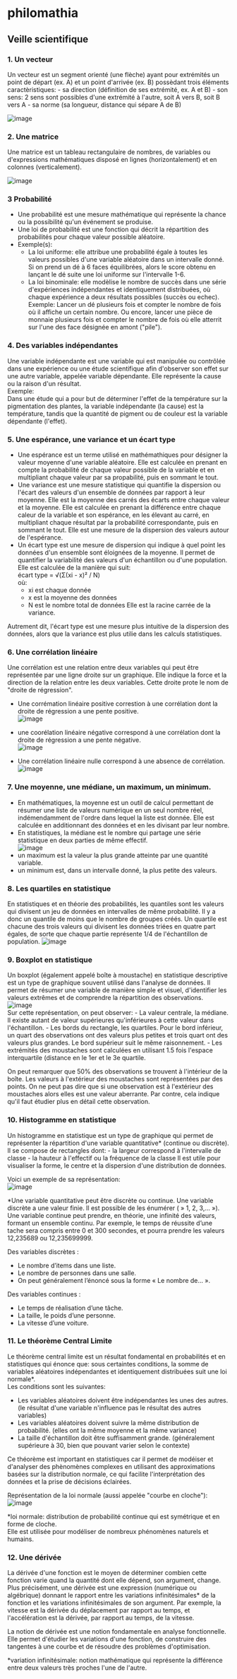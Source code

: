 # philomathia

## Veille scientifique

### 1. Un vecteur
Un vecteur est un segment orienté (une flèche) ayant pour extrémités un point de départ (ex. A) et un point d'arrivée (ex. B) possèdant trois éléments caractèristiques: 
	- sa direction (définition de ses extrémité, ex. A et B)
	- son sens: 2 sens sont possibles d'une extrémité à l'autre, soit A vers B, soit B 	vers A
	- sa norme (sa longueur, distance qui sépare A de B)
   
![image](https://github.com/marwan-rouissi/philomathia/assets/115158061/4f488a5e-1883-421d-b909-9ae7f5c0c87c)

### 2. Une matrice
Une matrice est un tableau rectangulaire de nombres, de variables ou d'expressions mathématiques disposé en lignes (horizontalement) et en colonnes (verticalement).

![image](https://github.com/marwan-rouissi/philomathia/assets/115158061/785db427-edfe-4e8c-97c9-60dafb1797f7)

### 3 Probabilité
- Une probabilité est une mesure mathématique qui représente la chance ou la possibilité qu'un événement se produise.
- Une loi de probabilité est une fonction qui décrit la répartition des probabilités pour chaque valeur possible aléatoire.
- Exemple(s):
	- La loi uniforme: elle attribue une probabilité égale à toutes les valeurs possibles d'une variable aléatoire dans un intervalle donné.
		Si on prend un dé à 6 faces équilibrées, alors le score obtenu en lançant le dé suite une loi uniforme sur l'intervalle 1-6.
	- La loi binominale: elle modèlise le nombre de succès dans une série d'expériences indépendantes et identiquement distribuées, où chaque expérience a deux résultats possibles (succès ou echec).   
		Exemple: Lancer un dé plusieurs fois et compter le nombre de fois où il affiche un certain nombre.
		Ou encore, lancer une pièce de monnaie plusieurs fois et compter le nombre de fois où elle atterrit sur l'une des face désignée en amont ("pile").

### 4. Des variables indépendantes
Une variable indépendante est une variable qui est manipulée ou contrôlée dans une expérience ou une étude scientifique afin d'observer son effet sur une autre variable, appelée variable dépendante.
Elle représente la cause ou la raison d'un résultat.   
Exemple:   
Dans une étude qui a pour but de déterminer l'effet de la température sur la pigmentation des plantes, la variable indépendante (la cause) est la température, tandis que la quantité de pigment ou de couleur est la variable dépendante (l'effet).

### 5. Une espérance, une variance et un écart type
- Une espérance est un terme utilisé en mathémathiques pour désigner la valeur moyenne d'une variable aléatoire.
Elle est calculée en prenant en compte la probabilité de chaque valeur possible de la variable et en multipliant chaque valeur par sa propabilité, puis en sommant le tout.
- Une variance est une mesure statistique qui quantifie la dispersion ou l'écart des valeurs d'un ensemble de données par rapport à leur moyenne.
Elle est la moyenne des carrés des écarts entre chaque valeur et la moyenne.
Elle est calculée en prenant la différence entre chaque caleur de la variable et son espérance, en les élevant au carré, en multipliant chaque résultat par la probabilité correspondante, puis en sommant le tout.
Elle est une mesure de la dispersion des valeurs autour de l'espérance.
- Un écart type est une mesure de dispersion qui indique à quel point les données d'un ensemble sont éloignées de la moyenne. Il permet de quantifier la variabilité des valeurs d'un échantillon ou d'une population.   
Elle est calculée de la manière qui suit:   
écart type = √(Σ(xi - x)² / N)   
où:    
	- xi est chaque donnée
	- x est la moyenne des données
	- N est le nombre total de données
Elle est la racine carrée de la variance.

Autrement dit, l'écart type est une mesure plus intuitive de la dispersion des données, alors que la variance est plus utilie dans les calculs statistiques.

### 6. Une corrélation linéaire
Une corrélation est une relation entre deux variables qui peut être représentée par une ligne droite sur un graphique. Elle indique la force et la direction de la relation entre les deux variables.
Cette droite prote le nom de "droite de régression".
- Une corrémation linéaire positive correstion à une corrélation dont la droite de régression a une pente positive.   
  ![image](https://github.com/marwan-rouissi/philomathia/assets/115158061/7af162b9-9050-4859-b1f8-6ab1fe3358f0)

- une coorélation linéaire négative correspond à une corrélation dont la droite de régression a une pente négative.   
  ![image](https://github.com/marwan-rouissi/philomathia/assets/115158061/e296d7d7-f331-47df-a8b7-521faf1b1e44)

- Une corrélation linéaire nulle correspond à une absence de corrélation.   
  ![image](https://github.com/marwan-rouissi/philomathia/assets/115158061/76360194-8e59-41ef-952a-c06dd109e476)

### 7. Une moyenne, une médiane, un maximum, un minimum.
- En mathématiques, la moyenne est un outil de calcul permettant de résumer une liste de valeurs numérique en un seul nombre réel, indémendamment de l'ordre dans lequel la liste est donnée.
Elle est calculée en additionnant des données et en les divisant par leur nombre.
- En statistiques, la médiane est le nombre qui partage une série statistique en deux parties de même effectif.   
  ![image](https://github.com/marwan-rouissi/philomathia/assets/115158061/3c7e102c-9783-4870-a689-abe2edbe2bed)
- un maximum est la valeur la plus grande atteinte par une quantité variable.
- un minimum est, dans un intervalle donné, la plus petite des valeurs. 

### 8. Les quartiles en statistique
En statistiques et en théorie des probabilités, les quantiles sont les valeurs qui divisent un jeu de données en intervalles de même probabilité. Il y a donc un quantile de moins que le nombre de groupes créés.
Un quartile est chacune des trois valeurs qui divisent les données triées en quatre part égales, de sorte que chaque partie représente 1/4 de l'échantillon de population.
![image](https://github.com/marwan-rouissi/philomathia/assets/115158061/8c3e2897-653e-4f6c-84d5-a4871d793edb)

### 9. Boxplot en statistique
Un boxplot (également appelé boîte à moustache) en statistique descriptive est un type de graphique souvent utilisé dans l'analyse de données.
Il permet de résumer une variable de manière simple et visuel, d'identifier les valeurs extrêmes et de comprendre la répartition des observations.   
![image](https://github.com/marwan-rouissi/philomathia/assets/115158061/d144006b-5edb-4b33-a9d6-a04666eda9bb)   
Sur cette représentation, on peut observer:
	- La valeur centrale, la médiane. Il existe autant de valeur supérieures qu'inférieures à cette valeur dans l'échantillon.
	- Les bords du rectangle, les quartiles. Pour le bord inférieur, un quart des observations ont des valeurs plus petites et trois quart ont des valeurs plus grandes. Le bord supérieur suit le même raisonnement.
	- Les extrémités des moustaches sont calculées en utilisant 1.5 fois l'espace interquartile (distance en le 1er et le 3e quartile.

On peut remarquer que 50% des observations se trouvent à l'intérieur de la boîte.
Les valeurs à l'extérieur des moustaches sont représentées par des points. On ne peut pas dire que si une observation est à l'extérieur des moustaches alors elles est une valeur aberrante. Par contre, cela indique qu'il faut étudier plus en détail cette observation.

### 10. Histogramme en statistique
Un histogramme en statistique est un type de graphique qui permet de représenter la répartition d'une variable quantitative* (continue ou discrète).
Il se compose de rectangles dont:
	- la largeur correspond à l'intervalle de classe 
	- la hauteur à l'effectif ou la fréquence de la classe
Il est utile pour visualiser la forme, le centre et la dispersion d'une distribution de données.

Voici un exemple de sa représentation:   
![image](https://github.com/marwan-rouissi/philomathia/assets/115158061/a5d5debb-0cc1-43dc-ae40-b932d70feacc)

*Une variable quantitative peut être discrète ou continue. Une variable discrète a une valeur finie. Il est possible de les énumérer ( » 1, 2, 3,… »). Une variable continue peut prendre, en théorie, une infinité des valeurs, formant un ensemble continu. Par exemple, le temps de réussite d’une tache sera compris entre 0 et 300 secondes, et pourra prendre les valeurs 12,235689 ou 12,235699999.

Des variables discrètes :

* Le nombre d’items dans une liste.
* Le nombre de personnes dans une salle.
* On peut généralement l’énoncé sous la forme « Le nombre de… ».

Des variables continues :

* Le temps de réalisation d’une tâche.
* La taille, le poids d’une personne.
* La vitesse d’une voiture.

### 11. Le théorème Central Limite
Le théorème central limite est un résultat fondamental en probabilités et en statistiques qui énonce que:
sous certaintes conditions, la somme de variables aléatoires indépendantes et identiquement distribuées suit une loi normale*.   
Les conditions sont les suivantes:
- Les variables aléatoires doivent être indépendantes les unes des autres. (le résultat d'une variable n'influence pas le résultat des autres variables)
- Les variables aléatoires doivent suivre la même distribution de probabilité. (elles ont la même moyenne et la même variance)
- La taille d'échantillon doit être suffisamment grande. (généralement supérieure à 30, bien que pouvant varier selon le contexte)

Ce théorème est important en statistiques car il permet de modéiser et d'analyser des phènomènes complexes en utilisant des approximations basées sur la distribution normale, ce qui facilite l'interprétation des données et la prise de décisions éclairées.

Représentation de la loi normale (aussi appelée "courbe en cloche"):   
![image](https://github.com/marwan-rouissi/philomathia/assets/115158061/12f341d1-1944-43d5-8da0-882ea6faf291)


*loi normale: distribution de probabilité continue qui est symétrique et en forme de cloche.   
Elle est utilisée pour modéliser de nombreux phénomènes naturels et humains.

### 12. Une dérivée
La dérivée d'une fonction est le moyen de déterminer combien cette fonction varie quand la quantité dont elle dépend, son argument, change. 
Plus précisément, une dérivée est une expression (numérique ou algébrique) donnant le rapport entre les variations infinitésimales* de la fonction et les variations infinitésimales de son argument. Par exemple, la vitesse est la dérivée du déplacement par rapport au temps, et l'accélération est la dérivée, par rapport au temps, de la vitesse.

La notion de dérivée est une notion fondamentale en analyse fonctionnelle. Elle permet d'étudier les variations d'une fonction, de construire des tangentes à une courbe et de résoudre des problèmes d'optimisation.

*variation infinitésimale: notion mathématique qui représente la différence entre deux valeurs très proches l'une de l'autre.
